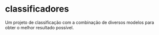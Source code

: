 # classificadores
Um projeto de classificação com a combinação de diversos modelos para obter o melhor resultado possível.
